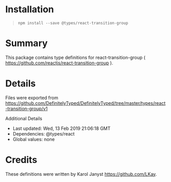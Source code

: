 # Installation
> `npm install --save @types/react-transition-group`

# Summary
This package contains type definitions for react-transition-group ( https://github.com/reactjs/react-transition-group ).

# Details
Files were exported from https://github.com/DefinitelyTyped/DefinitelyTyped/tree/master/types/react-transition-group/v1

Additional Details
 * Last updated: Wed, 13 Feb 2019 21:06:18 GMT
 * Dependencies: @types/react
 * Global values: none

# Credits
These definitions were written by Karol Janyst <https://github.com/LKay>.

